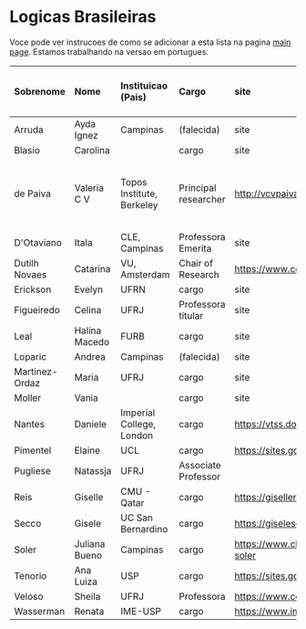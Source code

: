 # Logicas Brasileiras

Voce pode ver instrucoes de como se adicionar a esta lista na pagina [main page](https://womeninlogic.github.io/WiLSpreadsheets/). Estamos trabalhando na versao em portugues.

| Sobrenome | Nome | Instituicao (Pais) | Cargo | site | Areas (separar por virgulas) | 
|:-|:-|:-|:-|:-|:-|
Arruda | Ayda Ignez | Campinas | (falecida) | site | areas
Blasio | Carolina |  | cargo | site | areas
de Paiva | Valeria C V | Topos Institute, Berkeley | Principal researcher | http://vcvpaiva.github.io/ | categorical logic, Linear logic, Natural Deduction
D'Otaviano | Itala | CLE, Campinas | Professora Emerita | site | areas
Dutilh Novaes | Catarina | VU, Amsterdam | Chair of Research | https://www.cdutilhnovaes.com/| areas
Erickson | Evelyn | UFRN | cargo | site | areas
Figueiredo | Celina | UFRJ | Professora titular | site | areas
Leal | Halina Macedo | FURB |cargo | site | areas
Loparic | Andrea | Campinas | (falecida) | site | areas
Martinez-Ordaz | Maria | UFRJ | cargo | site | area
Moller | Vania | |  cargo | site | areas
Nantes | Daniele | Imperial College, London | cargo | https://vtss.doc.ic.ac.uk/people/nantes.html | areas
Pimentel | Elaine | UCL |cargo | https://sites.google.com/site/elainepimentel/ | areas
Pugliese | Natassja | UFRJ | Associate Professor |  | 
Reis | Giselle | CMU - Qatar | cargo | https://gisellereis.com/ | areas
Secco | Gisele | UC San Bernardino | cargo | https://giselesecco.site/ | areas
Soler | Juliana Bueno | Campinas | cargo | https://www.cle.unicamp.br/cle/juliana-bueno-soler | areas
Tenorio | Ana Luiza | USP | cargo | https://sites.google.com/ime.usp.br/analuizatenorio | areas
Veloso | Sheila | UFRJ | Professora | https://www.cos.ufrj.br/~sheila/ | areas
Wasserman | Renata | IME-USP | cargo | https://www.ime.usp.br/~renata/  | areas
